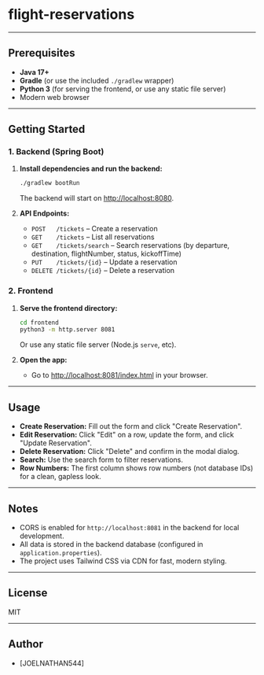 # flight-reservations


---

## Prerequisites

- **Java 17+**
- **Gradle** (or use the included `./gradlew` wrapper)
- **Python 3** (for serving the frontend, or use any static file server)
- Modern web browser

---

## Getting Started

### 1. Backend (Spring Boot)

1. **Install dependencies and run the backend:**
   ```bash
   ./gradlew bootRun
   ```
   The backend will start on [http://localhost:8080](http://localhost:8080).

2. **API Endpoints:**
   - `POST   /tickets`           – Create a reservation
   - `GET    /tickets`           – List all reservations
   - `GET    /tickets/search`    – Search reservations (by departure, destination, flightNumber, status, kickoffTime)
   - `PUT    /tickets/{id}`      – Update a reservation
   - `DELETE /tickets/{id}`      – Delete a reservation

### 2. Frontend

1. **Serve the frontend directory:**
   ```bash
   cd frontend
   python3 -m http.server 8081
   ```
   Or use any static file server (Node.js `serve`, etc).

2. **Open the app:**
   - Go to [http://localhost:8081/index.html](http://localhost:8081/index.html) in your browser.

---

## Usage

- **Create Reservation:** Fill out the form and click "Create Reservation".
- **Edit Reservation:** Click "Edit" on a row, update the form, and click "Update Reservation".
- **Delete Reservation:** Click "Delete" and confirm in the modal dialog.
- **Search:** Use the search form to filter reservations.
- **Row Numbers:** The first column shows row numbers (not database IDs) for a clean, gapless look.

---

## Notes

- CORS is enabled for `http://localhost:8081` in the backend for local development.
- All data is stored in the backend database (configured in `application.properties`).
- The project uses Tailwind CSS via CDN for fast, modern styling.

---

## License

MIT

---

## Author

- [JOELNATHAN544]
